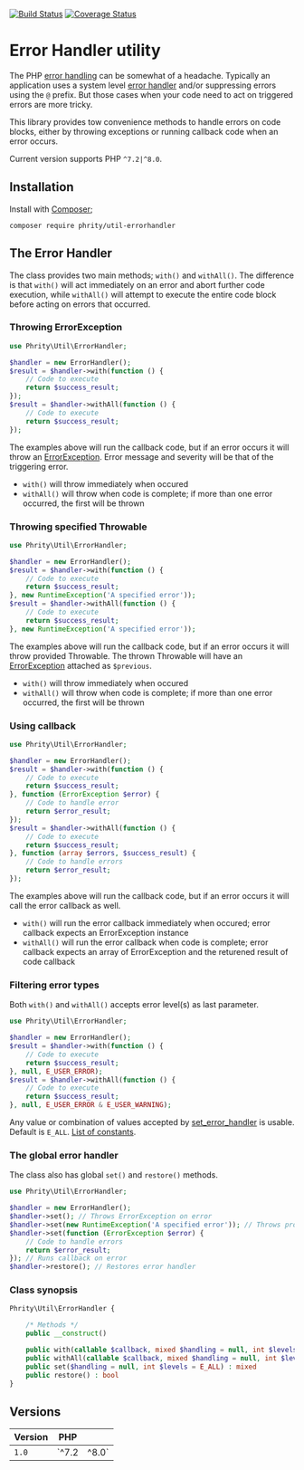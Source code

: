 [![Build Status](https://github.com/sirn-se/phrity-util-errorhandler/actions/workflows/acceptance.yml/badge.svg)](https://github.com/sirn-se/phrity-util-errorhandler/actions)
[![Coverage Status](https://coveralls.io/repos/github/sirn-se/phrity-util-errorhandler/badge.svg?branch=main)](https://coveralls.io/github/sirn-se/phrity-util-errorhandler?branch=main)

# Error Handler utility

The PHP [error handling](https://www.php.net/manual/en/book.errorfunc.php) can be somewhat of a headache.
Typically an application uses a system level [error handler](https://www.php.net/manual/en/function.set-error-handler.php) and/or suppressing errors using the `@` prefix.
But those cases when your code need to act on triggered errors are more tricky.

This library provides tow convenience methods to handle errors on code blocks, either by throwing exceptions or running callback code when an error occurs.

Current version supports PHP `^7.2|^8.0`.

## Installation

Install with [Composer](https://getcomposer.org/);
```
composer require phrity/util-errorhandler
```

## The Error Handler

The class provides two main methods; `with()` and `withAll()`.
The difference is that `with()` will act immediately on an error and abort further code execution, while `withAll()` will attempt to execute the entire code block before acting on errors that occurred.

### Throwing ErrorException

```php
use Phrity\Util\ErrorHandler;

$handler = new ErrorHandler();
$result = $handler->with(function () {
    // Code to execute
    return $success_result;
});
$result = $handler->withAll(function () {
    // Code to execute
    return $success_result;
});
```
The examples above will run the callback code, but if an error occurs it will throw an [ErrorException](https://www.php.net/manual/en/class.errorexception.php).
Error message and severity will be that of the triggering error.
* `with()` will throw immediately when occured
* `withAll()` will throw when code is complete; if more than one error occurred, the first will be thrown

### Throwing specified Throwable

```php
use Phrity\Util\ErrorHandler;

$handler = new ErrorHandler();
$result = $handler->with(function () {
    // Code to execute
    return $success_result;
}, new RuntimeException('A specified error'));
$result = $handler->withAll(function () {
    // Code to execute
    return $success_result;
}, new RuntimeException('A specified error'));
```
The examples above will run the callback code, but if an error occurs it will throw provided Throwable.
The thrown Throwable will have an [ErrorException](https://www.php.net/manual/en/class.errorexception.php) attached as `$previous`.
* `with()` will throw immediately when occured
* `withAll()` will throw when code is complete; if more than one error occurred, the first will be thrown

### Using callback

```php
use Phrity\Util\ErrorHandler;

$handler = new ErrorHandler();
$result = $handler->with(function () {
    // Code to execute
    return $success_result;
}, function (ErrorException $error) {
    // Code to handle error
    return $error_result;
});
$result = $handler->withAll(function () {
    // Code to execute
    return $success_result;
}, function (array $errors, $success_result) {
    // Code to handle errors
    return $error_result;
});
```
The examples above will run the callback code, but if an error occurs it will call the error callback as well.
* `with()` will run the error callback immediately when occured; error callback expects an ErrorException instance
* `withAll()` will run the error callback when code is complete; error callback expects an array of ErrorException and the returened result of code callback

### Filtering error types

Both `with()` and `withAll()` accepts error level(s) as last parameter.
```php
use Phrity\Util\ErrorHandler;

$handler = new ErrorHandler();
$result = $handler->with(function () {
    // Code to execute
    return $success_result;
}, null, E_USER_ERROR);
$result = $handler->withAll(function () {
    // Code to execute
    return $success_result;
}, null, E_USER_ERROR & E_USER_WARNING);
```
Any value or combination of values accepted by [set_error_handler](https://www.php.net/manual/en/function.set-error-handler.php) is usable.
Default is `E_ALL`. [List of constants](https://www.php.net/manual/en/errorfunc.constants.php).

### The global error handler

The class also has global `set()` and `restore()` methods.

```php
use Phrity\Util\ErrorHandler;

$handler = new ErrorHandler();
$handler->set(); // Throws ErrorException on error
$handler->set(new RuntimeException('A specified error')); // Throws provided Throwable on error
$handler->set(function (ErrorException $error) {
    // Code to handle errors
    return $error_result;
}); // Runs callback on error
$handler->restore(); // Restores error handler
```

###  Class synopsis

```php
Phrity\Util\ErrorHandler {

    /* Methods */
    public __construct()

    public with(callable $callback, mixed $handling = null, int $levels = E_ALL) : mixed
    public withAll(callable $callback, mixed $handling = null, int $levels = E_ALL) : mixed
    public set($handling = null, int $levels = E_ALL) : mixed
    public restore() : bool
}
```

## Versions

| Version | PHP | |
| --- | --- | --- |
| `1.0` | `^7.2|^8.0` | Initial version |
